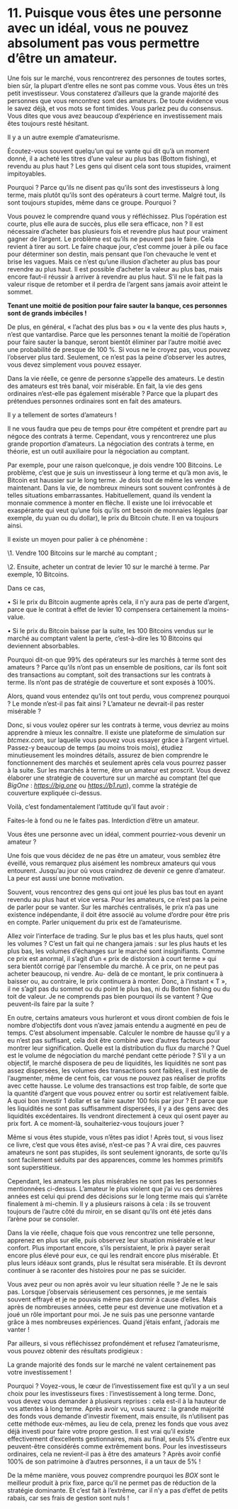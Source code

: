 # 11.  Puisque vous êtes une personne avec un idéal, vous ne pouvez absolument pas vous permettre d’être un amateur.

 

Une fois sur le marché, vous rencontrerez des personnes de toutes sortes, bien sûr, la plupart d’entre elles ne sont pas comme vous. Vous êtes un très petit investisseur. Vous constaterez d’ailleurs que la grande majorité des personnes que vous rencontrez sont des amateurs. De toute évidence vous le savez déjà, et vos mots se font timides. Vous parlez peu du consensus. Vous dites que vous avez beaucoup d’expérience en investissement mais êtes toujours resté hésitant.

 

Il y a un autre exemple d’amateurisme.

 

Écoutez-vous souvent quelqu’un qui se vante qui dit qu’à un moment donné, il a acheté les titres d’une valeur au plus bas (Bottom fishing), et revendu au plus haut ? Les gens qui disent cela sont tous stupides, vraiment impitoyables.

 

Pourquoi ? Parce qu’ils ne disent pas qu’ils sont des investisseurs à long terme, mais plutôt qu’ils sont des opérateurs à court terme. Malgré tout, ils sont toujours stupides, même dans ce groupe. Pourquoi ?

 

Vous pouvez le comprendre quand vous y réfléchissez. Plus l’opération est courte, plus elle aura de succès, plus elle sera efficace, non ? Il est nécessaire d’acheter bas plusieurs fois et revendre plus haut pour vraiment gagner de l’argent. Le problème est qu’ils ne peuvent pas le faire. Cela revient à tirer au sort. Le faire chaque jour, c’est comme jouer à pile ou face pour déterminer son destin, mais pensant que l’on chevauche le vent et brise les vagues. Mais ce n’est qu’une illusion d’acheter au plus bas pour revendre au plus haut. Il est possible d’acheter la valeur au plus bas, mais encore faut-il réussir à arriver à revendre au plus haut. S’il ne le fait pas la valeur risque de retomber et il perdra de l’argent sans jamais avoir atteint le sommet.

 

**Tenant une moitié de position pour faire sauter la banque, ces personnes sont de grands imbéciles !**

 

De plus, en général, « l’achat des plus bas » ou « la vente des plus hauts », n’est que vantardise. Parce que les personnes tenant la moitié de l’opération pour faire sauter la banque, seront bientôt éliminer par l’autre moitié avec une probabilité de presque de 100 %. Si vous ne le croyez pas, vous pouvez l’observer plus tard. Seulement, ce n’est pas la peine d’observer les autres, vous devez simplement vous pouvez essayer.

 

Dans la vie réelle, ce genre de personne s’appelle des amateurs. Le destin des amateurs est très banal, voir misérable. En fait, la vie des gens ordinaires n’est-elle pas également misérable ? Parce que la plupart des prétendues personnes ordinaires sont en fait des amateurs.

 

Il y a tellement de sortes d’amateurs !

 

Il ne vous faudra que peu de temps pour être compétent et prendre part au négoce des contrats à terme. Cependant, vous y rencontrerez une plus grande proportion d’amateurs. La négociation des contrats à terme, en théorie, est un outil auxiliaire pour la négociation au comptant.

 

Par exemple, pour une raison quelconque, je dois vendre 100 Bitcoins. Le problème, c’est que je suis un investisseur à long terme et qu’à mon avis, le Bitcoin est haussier sur le long terme. Je dois tout de même les vendre maintenant. Dans la vie, de nombreux mineurs sont souvent confrontés à de telles situations embarrassantes. Habituellement, quand ils vendent la monnaie commence à monter en flèche. Il existe une loi irrévocable et exaspérante qui veut qu’une fois qu’ils ont besoin de monnaies légales (par exemple, du yuan ou du dollar), le prix du Bitcoin chute. Il en va toujours ainsi.

 

Il existe un moyen pour palier à ce phénomène :

 

\1. Vendre 100 Bitcoins sur le marché au comptant ;

\2. Ensuite, acheter un contrat de levier 10 sur le marché à terme. Par exemple, 10 Bitcoins.

 

Dans ce cas,

 

•       Si le prix du Bitcoin augmente après cela, il n’y aura pas de perte d’argent, parce que le contrat à effet de levier 10 compensera certainement la moins-value.

•       Si le prix du Bitcoin baisse par la suite, les 100 Bitcoins vendus sur le marché au comptant valent la perte, c’est-à-dire les 10 Bitcoins qui deviennent absorbables.

 

Pourquoi dit-on que 99% des opérateurs sur les marchés à terme sont des amateurs ? Parce qu’ils n’ont pas un ensemble de positions, car ils font soit des transactions au comptant, soit des transactions sur les contrats à terme. Ils n’ont pas de stratégie de couverture et sont exposés à 100%.

 

Alors, quand vous entendez qu’ils ont tout perdu, vous comprenez pourquoi ? Le monde n’est-il pas fait ainsi ? L’amateur ne devrait-il pas rester misérable ?

 

Donc, si vous voulez opérer sur les contrats à terme, vous devriez au moins apprendre à mieux les connaître. Il existe une plateforme de simulation sur *btcmex.com*, sur laquelle vous pouvez vous essayer grâce à l’argent virtuel. Passez-y beaucoup de temps (au moins trois mois), étudiez minutieusement les moindres détails, assurez de bien comprendre le fonctionnement des marchés et seulement après cela vous pourrez passer à la suite. Sur les marchés à terme, être un amateur est proscrit. Vous devez élaborer une     stratégie     de     couverture      sur un marché au comptant  (tel que *BigOne* : *https://big.one* ou *https://b1.run*), comme la stratégie de couverture expliquée ci-dessus.

 

Voilà, c’est fondamentalement l’attitude qu’il faut avoir :

 

Faites-le à fond ou ne le faites pas. Interdiction d’être un amateur. 

 

Vous êtes une personne avec un idéal, comment pourriez-vous devenir un amateur ?

 

Une fois que vous décidez de ne pas être un amateur, vous semblez être éveillé, vous remarquez plus aisément les nombreux amateurs qui vous entourent. Jusqu’au jour où vous craindrez de devenir ce genre d’amateur. La peur est aussi une bonne motivation.

 

Souvent, vous rencontrez des gens qui ont joué les plus bas tout en ayant revendu au plus haut et vice versa. Pour les amateurs, ce n’est pas la peine de parler pour se vanter. Sur les marchés centralisés, le prix n’a pas une existence indépendante, il doit être associé au volume d’ordre pour être pris en compte. Parler uniquement du prix est de l’amateurisme.

 

Allez voir l’interface de trading. Sur le plus bas et les plus hauts, quel sont les volumes ? C’est un fait qui ne changera jamais : sur les plus hauts et les plus bas, les volumes d’échanges sur le marché sont insignifiants. Comme ce prix est anormal, il s’agit d’un « prix de distorsion à court terme » qui sera bientôt corrigé par l’ensemble du marché. À ce prix, on ne peut pas acheter beaucoup, ni vendre. Au- delà de ce montant, le prix continuera à baisser ou, au contraire, le prix continuera à monter. Donc, à l’instant « T », il ne s’agit pas du sommet ou du point le plus bas, ni du Botton fishing ou du toit de valeur. Je ne comprends pas bien pourquoi ils se vantent ? Que peuvent-ils faire par la suite ? 

 

En outre, certains amateurs vous hurleront et vous diront combien de fois le nombre d’objectifs dont vous n’avez jamais entendu a augmenté en peu de temps. C’est absolument impensable. Calculer le nombre de hausse qu’il y a eu n’est pas suffisant, cela doit être combiné avec d’autres facteurs pour montrer leur signification. Quelle est la distribution du flux du marché ? Quel est le volume de négociation du marché pendant cette période ? S’il y a un objectif, le marché disposera de peu de liquidités, les liquidités ne sont pas assez dispersées, les volumes des transactions sont faibles, il est inutile de l’augmenter, même de cent fois, car vous ne pouvez pas réaliser de profits avec cette hausse. Le volume des transactions est trop faible, de sorte que la quantité d’argent que vous pouvez entrer ou sortir est relativement faible. A quoi bon investir 1 dollar et se faire sauter 100 fois par jour ? Et parce que les liquidités ne sont pas suffisamment dispersées, il y a des gens avec des liquidités excédentaires. Ils vendront directement à ceux qui osent payer au prix fort. A ce moment-là, souhaiteriez-vous toujours jouer ?

 

Même si vous êtes stupide, vous n’êtes pas idiot ! Après tout, si vous lisez ce livre, c’est que vous êtes avisé, n’est-ce pas ? A vrai dire, ces pauvres amateurs ne sont pas stupides, ils sont seulement ignorants, de sorte qu’ils sont facilement séduits par des apparences, comme les hommes primitifs sont superstitieux.

 

Cependant, les amateurs les plus misérables ne sont pas les personnes mentionnées ci-dessus. L’amateur le plus violent que j’ai vu ces dernières années est celui qui prend des décisions sur le long terme mais qui s’arrête finalement à mi-chemin. Il y a plusieurs raisons à cela : ils se trouvent toujours de l’autre côté du miroir, en se disant qu’ils ont été jetés dans l’arène pour se consoler.

 

Dans la vie réelle, chaque fois que vous rencontrez une telle personne, apprenez en plus sur elle, puis observez leur situation misérable et leur confort. Plus important encore, s’ils persistaient, le prix à payer serait encore plus élevé pour eux, ce qui les rendrait encore plus misérable. Et plus leurs idéaux sont grands, plus le résultat sera misérable. Et ils devront continuer à se raconter des histoires pour ne pas se suicider.

 

Vous avez peur ou non après avoir vu leur situation réelle ? Je ne le sais pas. Lorsque j’observais sérieusement ces personnes, je me sentais souvent effrayé et je ne pouvais même pas dormir à cause d’elles. Mais après de nombreuses années, cette peur est devenue une motivation et a joué un rôle important pour moi. Je ne suis pas une personne vantarde grâce à mes nombreuses expériences. Quand j’étais enfant, j’adorais me vanter !

 

Par ailleurs, si vous réfléchissez profondément et refusez l’amateurisme, vous pouvez obtenir des résultats prodigieux :

 

La grande majorité des fonds sur le marché ne valent certainement pas votre investissement ! 

 

Pourquoi ? Voyez-vous, le cœur de l’investissement fixe est qu’il y a un seul choix pour les investisseurs fixes : l’investissement à long terme. Donc, vous devez vous demander à plusieurs reprises : cela est-il à la hauteur de vos attentes à long terme. Après avoir vu, vous saurez : la grande majorité des fonds vous demande d’investir fixement, mais ensuite, ils n’utilisent pas cette méthode eux-mêmes, au lieu de cela, prenez les fonds que vous avez déjà investi pour faire votre propre gestion. Il est vrai qu’il existe effectivement d’excellents gestionnaires, mais au final, seuls 5% d’entre eux peuvent-être considérés comme extrêmement bons. Pour les investisseurs ordinaires, cela ne revient-il pas à être des amateurs ? Après avoir confié 100% de son patrimoine à d’autres personnes, il a un taux de 5% !

 

De la même manière, vous pouvez comprendre pourquoi les *BOX* sont le meilleur produit à prix fixe, parce qu’il ne permet pas de réduction de la stratégie dominante. Et c’est fait à l’extrême, car il n’y a pas d’effet de petits rabais, car ses frais de gestion sont nuls !